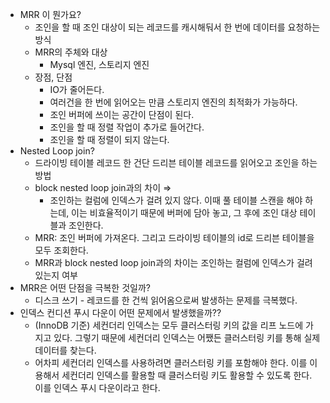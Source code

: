
- MRR 이 뭔가요?
    - 조인을 할 때 조인 대상이 되는 레코드를 캐시해둬서 한 번에 데이터를 요청하는 방식
    - MRR의 주체와 대상
        - Mysql 엔진, 스토리지 엔진
    - 장점, 단점
        - IO가 줄어든다.
        - 여러건을 한 번에 읽어오는 만큼 스토리지 엔진의 최적화가 가능하다.
        - 조인 버퍼에 쓰이는 공간이 단점이 된다.
        - 조인을 할 때 정렬 작업이 추가로 들어간다.
        - 조인을 할 때 정렬이 되지 않는다.
- Nested Loop join?
    - 드라이빙 테이블 레코드 한 건단 드리븐 테이블 레코드를 읽어오고 조인을 하는 방법
    - block nested loop join과의 차이 ⇒
        - 조인하는 컬럼에 인덱스가 걸려 있지 않다. 이때 풀 테이블 스캔을 해야 하는데, 이는 비효율적이기 때문에 버퍼에 담아 놓고, 그 후에 조인 대상 테이블과 조인한다.
    - MRR: 조인 버퍼에 가져온다. 그리고 드라이빙 테이블의 id로 드리븐 테이블을 모두 조회한다.
    - MRR과 block nested loop join과의 차이는 조인하는 컬럼에 인덱스가 걸려 있는지 여부
- MRR은 어떤 단점을 극복한 것일까?
    - 디스크 쓰기 - 레코드를 한 건씩 읽어옴으로써 발생하는 문제를 극복했다.
- 인덱스 컨디션 푸시 다운이 어떤 문제에서 발생했을까??
    - (InnoDB 기준) 세컨더리 인덱스는 모두 클러스터링 키의 값을 리프 노드에 가지고 있다. 그렇기 때문에 세컨더리 인덱스는 어쨌든 클러스터링 키를 통해 실제 데이터를 찾는다.
    - 어차피 세컨더리 인덱스를 사용하려면 클러스터링 키를 포함해야 한다. 이를 이용해서 세컨더리 인덱스를 활용할 때 클러스터링 키도 활용할 수 있도록 한다. 이를 인덱스 푸시 다운이라고 한다.